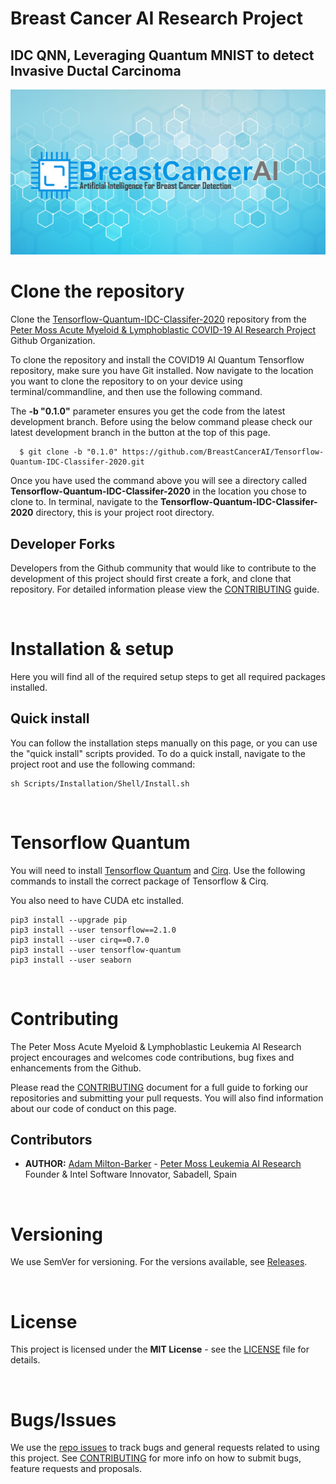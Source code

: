 # Breast Cancer AI Research Project

## IDC QNN, Leveraging Quantum MNIST to detect Invasive Ductal Carcinoma

[![GeniSysAI Server](../../Media/Images/banner.png)](https://github.com/BreastCancerAI/Tensorflow-Quantum-IDC-Classifer-2020)

# Clone the repository

Clone the [Tensorflow-Quantum-IDC-Classifer-2020](https://github.com/BreastCancerAI/Tensorflow-Quantum-IDC-Classifer-2020 "Tensorflow-Quantum-IDC-Classifer-2020") repository from the [Peter Moss Acute Myeloid & Lymphoblastic COVID-19 AI Research Project](https://github.com/BreastCancerAI "Breast Cancer AI Research Project") Github Organization.

To clone the repository and install the COVID19 AI Quantum Tensorflow repository, make sure you have Git installed. Now navigate to the location you want to clone the repository to on your device using terminal/commandline, and then use the following command.

The **-b "0.1.0"** parameter ensures you get the code from the latest development branch. Before using the below command please check our latest development branch in the button at the top of this page.

```
  $ git clone -b "0.1.0" https://github.com/BreastCancerAI/Tensorflow-Quantum-IDC-Classifer-2020.git
```

Once you have used the command above you will see a directory called **Tensorflow-Quantum-IDC-Classifer-2020** in the location you chose to clone to. In terminal, navigate to the **Tensorflow-Quantum-IDC-Classifer-2020** directory, this is your project root directory.

## Developer Forks
Developers from the Github community that would like to contribute to the development of this project should first create a fork, and clone that repository. For detailed information please view the [CONTRIBUTING](https://github.com/BreastCancerAI/Tensorflow-Quantum-IDC-Classifer-2020/blob/master/CONTRIBUTING.md "CONTRIBUTING") guide.

&nbsp;

# Installation & setup
Here you will find all of the required setup steps to get all required packages installed.

## Quick install
You can follow the installation steps manually on this page, or you can use the "quick install" scripts provided. To do a quick install, navigate to the project root and use the following command:

```
sh Scripts/Installation/Shell/Install.sh
```

&nbsp;

# Tensorflow Quantum
You will need to install [Tensorflow Quantum](https://www.tensorflow.org/quantum/install "Tensorflow Quantum") and [Cirq](https://cirq.readthedocs.io/en/stable/tutorial.html "Cirq"). Use the following commands to install the correct package of Tensorflow & Cirq.

You also need to have CUDA etc installed. 

```
pip3 install --upgrade pip
pip3 install --user tensorflow==2.1.0
pip3 install --user cirq==0.7.0
pip3 install --user tensorflow-quantum
pip3 install --user seaborn
```

&nbsp;

# Contributing

The Peter Moss Acute Myeloid & Lymphoblastic Leukemia AI Research project encourages and welcomes code contributions, bug fixes and enhancements from the Github.

Please read the [CONTRIBUTING](../../CONTRIBUTING.md "CONTRIBUTING") document for a full guide to forking our repositories and submitting your pull requests. You will also find information about our code of conduct on this page.

## Contributors

- **AUTHOR:** [Adam Milton-Barker](https://www.leukemiaresearchassociation.ai/team/adam-milton-barker "Adam Milton-Barker") - [Peter Moss Leukemia AI Research](https://www.leukemiaresearchassociation.ai "Peter Moss Leukemia AI Research") Founder & Intel Software Innovator, Sabadell, Spain

&nbsp;

# Versioning

We use SemVer for versioning. For the versions available, see [Releases](../../releases "Releases").

&nbsp;

# License

This project is licensed under the **MIT License** - see the [LICENSE](../../LICENSE "LICENSE") file for details.

&nbsp;

# Bugs/Issues

We use the [repo issues](../../issues "repo issues") to track bugs and general requests related to using this project. See [CONTRIBUTING](../../CONTRIBUTING.md "CONTRIBUTING") for more info on how to submit bugs, feature requests and proposals.